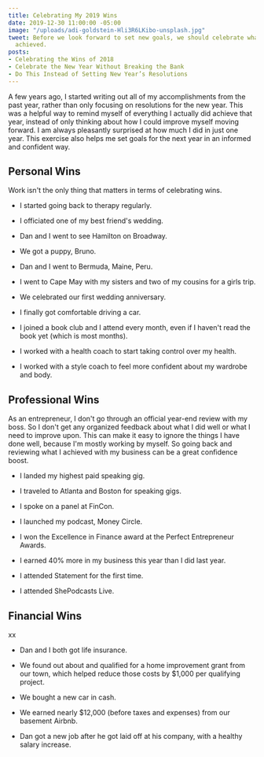 ```yaml
---
title: Celebrating My 2019 Wins
date: 2019-12-30 11:00:00 -05:00
image: "/uploads/adi-goldstein-Hli3R6LKibo-unsplash.jpg"
tweet: Before we look forward to set new goals, we should celebrate what we've already
  achieved.
posts:
- Celebrating the Wins of 2018
- Celebrate the New Year Without Breaking the Bank
- Do This Instead of Setting New Year’s Resolutions
---
```


A few years ago, I started writing out all of my accomplishments from the past year, rather than only focusing on resolutions for the new year. This was a helpful way to remind myself of everything I actually did achieve that year, instead of only thinking about how I could improve myself moving forward. I am always pleasantly surprised at how much I did in just one year. This exercise also helps me set goals for the next year in an informed and confident way.

## Personal Wins

Work isn't the only thing that matters in terms of celebrating wins. 

* I started going back to therapy regularly.

* I officiated one of my best friend's wedding.

* Dan and I went to see Hamilton on Broadway.

* We got a puppy, Bruno.

* Dan and I went to Bermuda, Maine, Peru.

* I went to Cape May with my sisters and two of my cousins for a girls trip.

* We celebrated our first wedding anniversary.

* I finally got comfortable driving a car.

* I joined a book club and I attend every month, even if I haven't read the book yet (which is most months). 

* I worked with a health coach to start taking control over my health.

* I worked with a style coach to feel more confident about my wardrobe and body.

## Professional Wins

As an entrepreneur, I don't go through an official year-end review with my boss. So I don't get any organized feedback about what I did well or what I need to improve upon. This can make it easy to ignore the things I have done well, because I'm mostly working by myself. So going back and reviewing what I achieved with my business can be a great confidence boost.

* I landed my highest paid speaking gig.

* I traveled to Atlanta and Boston for speaking gigs.

* I spoke on a panel at FinCon.

* I launched my podcast, Money Circle.

* I won the Excellence in Finance award at the Perfect Entrepreneur Awards.

* I earned 40% more in my business this year than I did last year.

* I attended Statement for the first time.

* I attended ShePodcasts Live. 

## Financial Wins

xx

* Dan and I both got life  insurance.

* We found out about and qualified for a home improvement grant from our town, which helped reduce those costs by $1,000 per qualifying project.

* We bought a new car in cash.

* We earned nearly $12,000 (before taxes and expenses) from our basement Airbnb.

* Dan got a new job after he got laid off at his company, with a healthy salary increase.
